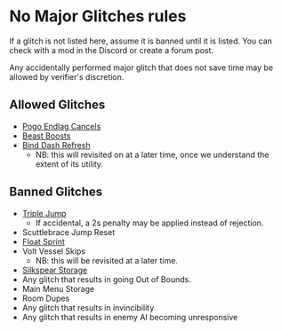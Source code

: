 # No Major Glitches rules

If a glitch is not listed here, assume it is banned until it is listed. You can check with a mod in the Discord or create a forum post.

Any accidentally performed major glitch that does not save time may be allowed by verifier's discretion.

## Allowed Glitches

- [Pogo Endlag Cancels](/glossary.md#pogo-endlag-cancel)
- [Beast Boosts](/glossary.md#beast-boost)
- [Bind Dash Refresh](/glossary.md#bind-dash-refresh)
  - NB: this will revisited on at a later time, once we understand the extent of its utility.

## Banned Glitches

- [Triple Jump](/glossary.md#triple-jump)
  - If accidental, a 2s penalty may be applied instead of rejection.
- Scuttlebrace Jump Reset
- [Float Sprint](/glossary.md#float-sprint)
- Volt Vessel Skips
  - NB: this will be revisited at a later time.
- [Silkspear Storage](/glossary.md#silkspear-storage-trobbio-skip)
- Any glitch that results in going Out of Bounds.
- Main Menu Storage
- Room Dupes
- Any glitch that results in invincibility
- Any glitch that results in enemy AI becoming unresponsive
